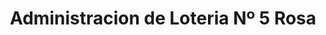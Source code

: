 ---
title: "Administracion de Loteria Nº 5 Rosa"
url: /torrent/administracion-de-loteria-no-5-rosa/
shop: Lotterie
---